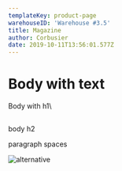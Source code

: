 ```yaml
---
templateKey: product-page
warehouseID: 'Warehouse #3.5'
title: Magazine
author: Corbusier
date: 2019-10-11T13:56:01.577Z
---
```

# Body with text

Body with h1\

##

body h2

paragraph spaces

![alternative](/img/anarchy-cover_0.jpg "Title")
